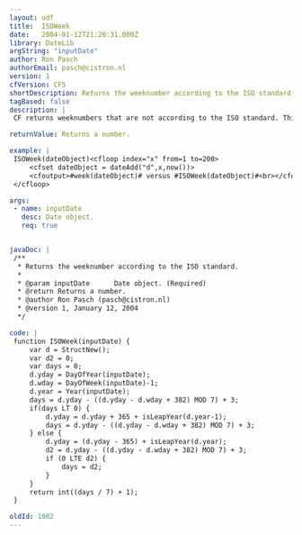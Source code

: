 ```yaml
---
layout: udf
title:  ISOWeek
date:   2004-01-12T21:20:31.000Z
library: DateLib
argString: "inputDate"
author: Ron Pasch
authorEmail: pasch@cistron.nl
version: 1
cfVersion: CF5
shortDescription: Returns the weeknumber according to the ISO standard.
tagBased: false
description: |
 CF returns weeknumbers that are not according to the ISO standard. This UDF does.

returnValue: Returns a number.

example: |
 ISOWeek(dateObject)<cfloop index="x" from=1 to=200>
     <cfset dateObject = dateAdd("d",x,now())>
     <cfoutput>#week(dateObject)# versus #ISOWeek(dateObject)#<br></cfoutput>
 </cfloop>

args:
 - name: inputDate
   desc: Date object.
   req: true


javaDoc: |
 /**
  * Returns the weeknumber according to the ISO standard.
  * 
  * @param inputDate      Date object. (Required)
  * @return Returns a number. 
  * @author Ron Pasch (pasch@cistron.nl) 
  * @version 1, January 12, 2004 
  */

code: |
 function ISOWeek(inputDate) {  
     var d = StructNew();
     var d2 = 0;
     var days = 0;
     d.yday = DayOfYear(inputDate);
     d.wday = DayOfWeek(inputDate)-1;
     d.year = Year(inputDate);
     days = d.yday - ((d.yday - d.wday + 382) MOD 7) + 3;
     if(days LT 0) {
         d.yday = d.yday + 365 + isLeapYear(d.year-1);
         days = d.yday - ((d.yday - d.wday + 382) MOD 7) + 3;
     } else {
         d.yday = (d.yday - 365) + isLeapYear(d.year);
         d2 = d.yday - ((d.yday - d.wday + 382) MOD 7) + 3;
         if (0 LTE d2) {
             days = d2;
         }
     }
     return int((days / 7) + 1);
 }

oldId: 1002
---
```



